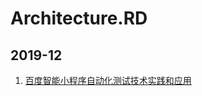 # Architecture.RD

## 2019-12

1. [百度智能小程序自动化测试技术实践和应用](https://github.com/UniKylin/architecture-docs/blob/master/2019-12/%20%E7%99%BE%E5%BA%A6%E6%99%BA%E8%83%BD%E5%B0%8F%E7%A8%8B%E5%BA%8F%E8%87%AA%E5%8A%A8%E5%8C%96%E6%B5%8B%E8%AF%95%E6%8A%80%E6%9C%AF%E5%AE%9E%E8%B7%B5%E5%92%8C%E5%BA%94%E7%94%A8.pdf)
